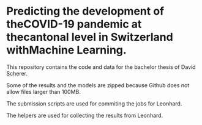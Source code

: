 # Predicting the development of theCOVID-19 pandemic at thecantonal level in Switzerland withMachine Learning.

This repository contains the code and data for the bachelor thesis of David Scherer.

Some of the results and the models are zipped because Github does not allow files larger than 100MB.

The submission scripts are used for commiting the jobs for Leonhard.

The helpers are used for collecting the results from Leonhard.
